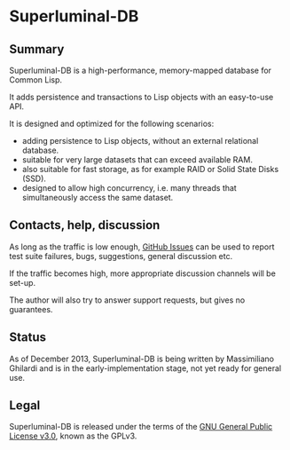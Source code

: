 Superluminal-DB
===============


Summary
-------
Superluminal-DB is a high-performance, memory-mapped database for Common Lisp.

It adds persistence and transactions to Lisp objects with an easy-to-use
API.

It is designed and optimized for the following scenarios:
- adding persistence to Lisp objects, without an external relational database.
- suitable for very large datasets that can exceed available RAM.
- also suitable for fast storage, as for example RAID or Solid State Disks (SSD).
- designed to allow high concurrency, i.e. many threads that
  simultaneously access the same dataset.

Contacts, help, discussion
--------------------------
As long as the traffic is low enough, [GitHub Issues](https://github.com/cosmos72/superluminal-db/issues)
can be used to report test suite failures, bugs, suggestions, general discussion etc.

If the traffic becomes high, more appropriate discussion channels will be set-up.

The author will also try to answer support requests, but gives no guarantees.

Status
------

As of December 2013, Superluminal-DB is being written by Massimiliano Ghilardi
and is in the early-implementation stage, not yet ready for general use.

Legal
-----

Superluminal-DB is released under the terms of the [GNU General Public
License v3.0](http://www.gnu.org/licenses/gpl-3.0.html), known
as the GPLv3.
